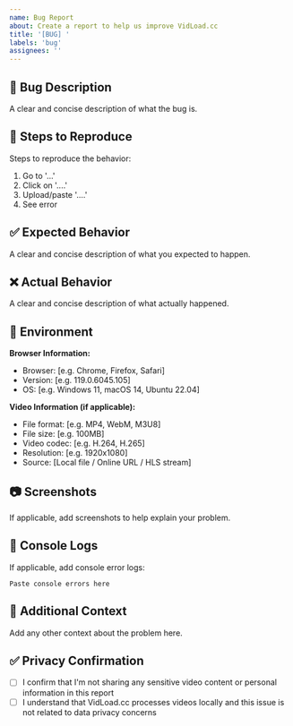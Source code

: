 ```yaml
---
name: Bug Report
about: Create a report to help us improve VidLoad.cc
title: '[BUG] '
labels: 'bug'
assignees: ''
---
```


## 🐛 Bug Description

A clear and concise description of what the bug is.

## 🔄 Steps to Reproduce

Steps to reproduce the behavior:

1. Go to '...'
2. Click on '....'
3. Upload/paste '....'
4. See error

## ✅ Expected Behavior

A clear and concise description of what you expected to happen.

## ❌ Actual Behavior

A clear and concise description of what actually happened.

## 📱 Environment

**Browser Information:**
- Browser: [e.g. Chrome, Firefox, Safari]
- Version: [e.g. 119.0.6045.105]
- OS: [e.g. Windows 11, macOS 14, Ubuntu 22.04]

**Video Information (if applicable):**
- File format: [e.g. MP4, WebM, M3U8]
- File size: [e.g. 100MB]
- Video codec: [e.g. H.264, H.265]
- Resolution: [e.g. 1920x1080]
- Source: [Local file / Online URL / HLS stream]

## 📷 Screenshots

If applicable, add screenshots to help explain your problem.

## 📄 Console Logs

If applicable, add console error logs:

```
Paste console errors here
```

## 🔗 Additional Context

Add any other context about the problem here.

## ✅ Privacy Confirmation

- [ ] I confirm that I'm not sharing any sensitive video content or personal information in this report
- [ ] I understand that VidLoad.cc processes videos locally and this issue is not related to data privacy concerns
